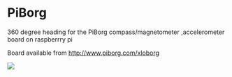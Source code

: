 PiBorg
======

360 degree heading for the PiBorg compass/magnetometer ,accelerometer board on raspberrry pi

Board available from http://www.piborg.com/xloborg

<img src=http://www.piborg.com/sites/default/files/styles/medium/public/XLoBorg-top-690.png>
